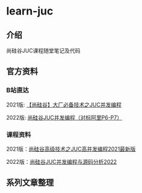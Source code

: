 # learn-juc

## 介绍

尚硅谷JUC课程随堂笔记及代码

## 官方资料

### B站直达

2021版: [【尚硅谷】大厂必备技术之JUC并发编程](https://www.bilibili.com/video/BV1Kw411Z7dF/)

2022版: [尚硅谷JUC并发编程（对标阿里P6-P7）](https://www.bilibili.com/video/BV1ar4y1x727)

### 课程资料

2021版：[尚硅谷高级技术之JUC高并发编程2021最新版](https://pan.baidu.com/s/1c9vU7Gn9mbTIyPPJ-pnBzw?pwd=yyds)

2022版：[尚硅谷JUC并发编程与源码分析2022](https://pan.baidu.com/s/1R-9mDBNATs9By7gwR2czWw?pwd=yyds)

## 系列文章整理





